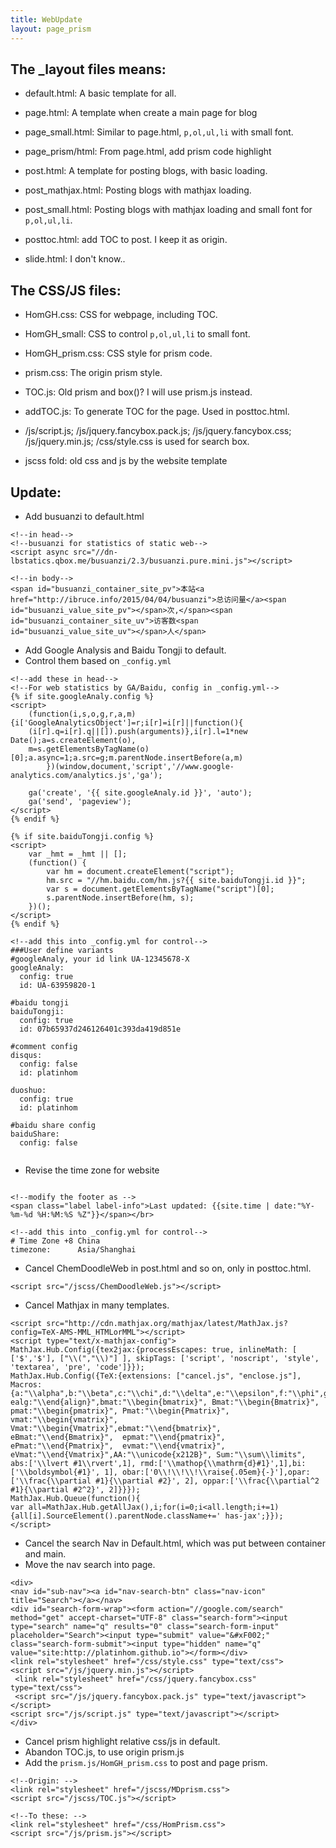 ```yaml
---
title: WebUpdate
layout: page_prism
---
```


## The _layout files means:

- default.html: A basic template for all.

- page.html: A template when create a main page for blog
- page_small.html: Similar to page.html, `p,ol,ul,li` with small font.
- page_prism/html: From page.html, add prism code highlight

- post.html: A template for posting blogs, with basic loading.
- post_mathjax.html: Posting blogs with mathjax loading.
- post_small.html: Posting blogs with mathjax loading and small font for `p,ol,ul,li`.
- posttoc.html: add TOC to post. I keep it as origin.

- slide.html: I don't know..

## The CSS/JS files:

- HomGH.css: CSS for webpage, including TOC.
- HomGH_small: CSS to control `p,ol,ul,li` to small font.
- HomGH_prism.css: CSS style for prism code.
- prism.css: The origin prism style.
- TOC.js: Old prism and box()?  I will use prism.js instead.
- addTOC.js: To generate TOC for the page. Used in posttoc.html.

- /js/script.js; /js/jquery.fancybox.pack.js; /js/jquery.fancybox.css; /js/jquery.min.js; /css/style.css is used for search box.

- jscss fold: old css and js by the website template 

## Update:

- Add busuanzi to default.html

~~~ markup
<!--in head-->
<!--busuanzi for statistics of static web-->
<script async src="//dn-lbstatics.qbox.me/busuanzi/2.3/busuanzi.pure.mini.js"></script>

<!--in body-->
<span id="busuanzi_container_site_pv">本站<a href="http://ibruce.info/2015/04/04/busuanzi">总访问量</a><span id="busuanzi_value_site_pv"></span>次,</span><span id="busuanzi_container_site_uv">访客数<span id="busuanzi_value_site_uv"></span>人</span>
~~~

- Add Google Analysis and Baidu Tongji to default.
- Control them based on `_config.yml`

~~~ markup
<!--add these in head-->
<!--For web statistics by GA/Baidu, config in _config.yml-->
{% if site.googleAnaly.config %}
<script>
	(function(i,s,o,g,r,a,m){i['GoogleAnalyticsObject']=r;i[r]=i[r]||function(){
	(i[r].q=i[r].q||[]).push(arguments)},i[r].l=1*new Date();a=s.createElement(o),
	m=s.getElementsByTagName(o)[0];a.async=1;a.src=g;m.parentNode.insertBefore(a,m)
		})(window,document,'script','//www.google-analytics.com/analytics.js','ga');

	ga('create', '{{ site.googleAnaly.id }}', 'auto');
	ga('send', 'pageview');
</script>
{% endif %}

{% if site.baiduTongji.config %}
<script>
	var _hmt = _hmt || [];
	(function() {
		var hm = document.createElement("script");
		hm.src = "//hm.baidu.com/hm.js?{{ site.baiduTongji.id }}";
		var s = document.getElementsByTagName("script")[0]; 
		s.parentNode.insertBefore(hm, s);
	})();
</script>
{% endif %}

<!--add this into _config.yml for control-->
###User define variants
#googleAnaly, your id link UA-12345678-X
googleAnaly:
  config: true
  id: UA-63959820-1

#baidu tongji
baiduTongji:
  config: true
  id: 07b65937d246126401c393da419d851e

#comment config
disqus:
  config: false
  id: platinhom

duoshuo:
  config: true
  id: platinhom
  
#baidu share config
baiduShare:
  config: false
  
~~~

- Revise the time zone for website

~~~ markup

<!--modify the footer as -->
<span class="label label-info">Last updated: {{site.time | date:"%Y-%m-%d %H:%M:%S %Z"}}</span></br>

<!--add this into _config.yml for control-->
# Time Zone +8 China
timezone:      Asia/Shanghai
~~~

- Cancel ChemDoodleWeb in post.html and so on, only in posttoc.html.

~~~~ markup
<script src="/jscss/ChemDoodleWeb.js"></script>
~~~~

- Cancel Mathjax in many templates.

~~~~ markup
<script src="http://cdn.mathjax.org/mathjax/latest/MathJax.js?config=TeX-AMS-MML_HTMLorMML"></script>
<script type="text/x-mathjax-config">
MathJax.Hub.Config({tex2jax:{processEscapes: true, inlineMath: [ ['$','$'], ["\\(","\\)"] ], skipTags: ['script', 'noscript', 'style', 'textarea', 'pre', 'code']}});
MathJax.Hub.Config({TeX:{extensions: ["cancel.js", "enclose.js"],
Macros:{a:"\\alpha",b:"\\beta",c:"\\chi",d:"\\delta",e:"\\epsilon",f:"\\phi",g:"\\gamma",h:"\\eta",i:"\\iota",j:"\\varphi",k:"\\kappa",l:"\\lambda",m:"\\mu",n:"\\nu",o:"\\omicron",p:"\\pi",q:"\\theta",r:"\\rho",s:"\\sigma",t:"\\tau",u:"\\upsilon",v:"\\varpi",w:"\\omega",x:"\\xi",y:"\\psi",z:"\\zeta",D:"\\Delta",F:"\\Phi",G:"\\Gamma",J:"\\vartheta",L:"\\Lambda",P:"\\Pi",Q:"\\Theta",S:"\\Sigma",U:"\\Upsilon",V:"\\varsigma",W:"\\Omega",X:"\\Xi",Y:"\\Psi",ve:"\\varepsilon",vk:"\\varkappa",vq:"\\vartheta",vp:"\\varpi",vr:"\\varrho",vs:"\\varsigma",vf:"\\varphi",alg:"\\begin{align}", ealg:"\\end{align}",bmat:"\\begin{bmatrix}", Bmat:"\\begin{Bmatrix}", pmat:"\\begin{pmatrix}", Pmat:"\\begin{Pmatrix}", vmat:"\\begin{vmatrix}", Vmat:"\\begin{Vmatrix}",ebmat:"\\end{bmatrix}", eBmat:"\\end{Bmatrix}",  epmat:"\\end{pmatrix}",  ePmat:"\\end{Pmatrix}",  evmat:"\\end{vmatrix}",  eVmat:"\\end{Vmatrix}",AA:"\\unicode{x212B}", Sum:"\\sum\\limits", abs:['\\lvert #1\\rvert',1], rmd:['\\mathop{\\mathrm{d}#1}',1],bi:['\\boldsymbol{#1}', 1], obar:['0\\!\\!\\!\\raise{.05em}{-}'],opar:['\\frac{\\partial #1}{\\partial #2}', 2], oppar:['\\frac{\\partial^2 #1}{\\partial #2^2}', 2]}}});
MathJax.Hub.Queue(function(){
var all=MathJax.Hub.getAllJax(),i;for(i=0;i<all.length;i+=1){all[i].SourceElement().parentNode.className+=' has-jax';}});
</script>
~~~~

- Cancel the search Nav in Default.html, which was put between container and main.
- Move the nav search into page.

~~~~ markup
<div>
<nav id="sub-nav"><a id="nav-search-btn" class="nav-icon" title="Search"></a></nav>
<div id="search-form-wrap"><form action="//google.com/search" method="get" accept-charset="UTF-8" class="search-form"><input type="search" name="q" results="0" class="search-form-input" placeholder="Search"><input type="submit" value="&#xF002;" class="search-form-submit"><input type="hidden" name="q" value="site:http://platinhom.github.io"></form></div>
<link rel="stylesheet" href="/css/style.css" type="text/css">
<script src="/js/jquery.min.js"></script>
 <link rel="stylesheet" href="/css/jquery.fancybox.css" type="text/css">
 <script src="/js/jquery.fancybox.pack.js" type="text/javascript"></script>
<script src="/js/script.js" type="text/javascript"></script>
</div>
~~~~

- Cancel prism highlight relative css/js in default. 
- Abandon TOC.js, to use origin prism.js
- Add the `prism.js/HomGH_prism.css` to post and page prism.

~~~ markup
<!--Origin: -->
<link rel="stylesheet" href="/jscss/MDprism.css">
<script src="/jscss/TOC.js"></script>

<!--To these: -->
<link rel="stylesheet" href="/css/HomPrism.css">
<script src="/js/prism.js"></script>
~~~

